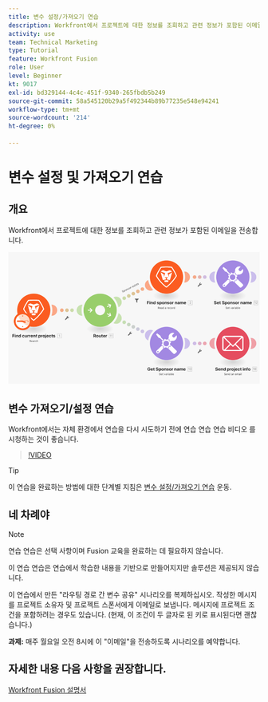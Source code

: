 ```yaml
---
title: 변수 설정/가져오기 연습
description: Workfront에서 프로젝트에 대한 정보를 조회하고 관련 정보가 포함된 이메일을 보내는 방법을 알아봅니다. [!DNL Adobe Workfront Fusion].
activity: use
team: Technical Marketing
type: Tutorial
feature: Workfront Fusion
role: User
level: Beginner
kt: 9017
exl-id: bd329144-4c4c-451f-9340-265fbdb5b249
source-git-commit: 58a545120b29a5f492344b89b77235e548e94241
workflow-type: tm+mt
source-wordcount: '214'
ht-degree: 0%

---
```


# 변수 설정 및 가져오기 연습

## 개요

Workfront에서 프로젝트에 대한 정보를 조회하고 관련 정보가 포함된 이메일을 전송합니다.

![Fusion 시나리오의 이미지](assets/universal-connectors-and-routing-8.png)

## 변수 가져오기/설정 연습

Workfront에서는 자체 환경에서 연습을 다시 시도하기 전에 연습 연습 연습 비디오 를 시청하는 것이 좋습니다.

>[!VIDEO](https://video.tv.adobe.com/v/335276/?quality=12)

>[!TIP]
>
>이 연습을 완료하는 방법에 대한 단계별 지침은 [변수 설정/가져오기 연습](https://experienceleague.adobe.com/docs/workfront-learn/tutorials-workfront/fusion/exercises/set-get-variables.html?lang=en) 운동.

## 네 차례야

>[!NOTE]
>
>연습 연습은 선택 사항이며 Fusion 교육을 완료하는 데 필요하지 않습니다.

이 연습 연습은 연습에서 학습한 내용을 기반으로 만들어지지만 솔루션은 제공되지 않습니다.

이 연습에서 만든 &quot;라우팅 경로 간 변수 공유&quot; 시나리오를 복제하십시오. 작성한 메시지를 프로젝트 소유자 및 프로젝트 스폰서에게 이메일로 보냅니다. 메시지에 프로젝트 조건을 포함하려는 경우도 있습니다. (현재, 이 조건이 두 글자로 된 키로 표시된다면 괜찮습니다.)

**과제:** 매주 월요일 오전 8시에 이 &quot;이메일&quot;을 전송하도록 시나리오를 예약합니다.

## 자세한 내용 다음 사항을 권장합니다.

[Workfront Fusion 설명서](https://experienceleague.adobe.com/docs/workfront/using/adobe-workfront-fusion/workfront-fusion-2.html?lang=en)
